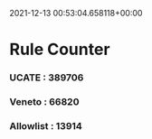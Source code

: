 2021-12-13 00:53:04.658118+00:00
# Rule Counter 
 ### UCATE : 389706

 ### Veneto : 66820

 ### Allowlist : 13914